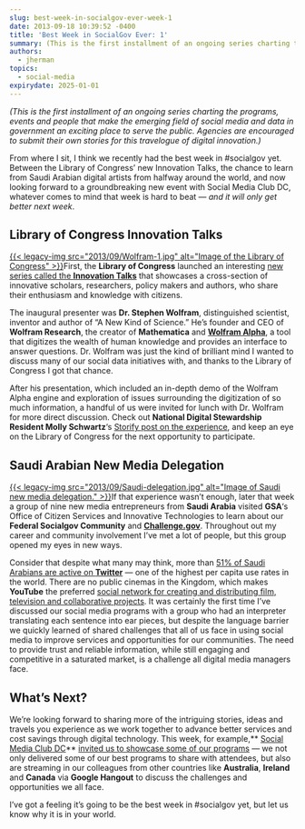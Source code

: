 ```yaml
---
slug: best-week-in-socialgov-ever-week-1
date: 2013-09-18 10:39:52 -0400
title: 'Best Week in SocialGov Ever: 1'
summary: (This is the first installment of an ongoing series charting the programs, events and people that make the emerging field of social media and data in government an exciting place to serve the public. Agencies are encouraged to submit their own stories for this travelogue of digital innovation.) From where I sit, I think we
authors:
  - jherman
topics:
  - social-media
expirydate: 2025-01-01
---
```


_(This is the first installment of an ongoing series charting the programs, events and people that make the emerging field of social media and data in government an exciting place to serve the public. Agencies are encouraged to submit their own stories for this travelogue of digital innovation.)_

From where I sit, I think we recently had the best week in #socialgov yet. Between the Library of Congress&#8217; new Innovation Talks, the chance to learn from Saudi Arabian digital artists from halfway around the world, and now looking forward to a groundbreaking new event with Social Media Club DC, whatever comes to mind that week is hard to beat &#8212; _and it will only get better next week_.

## **Library of Congress Innovation Talks**

[{{< legacy-img src="2013/09/Wolfram-1.jpg" alt="Image of the Library of Congress" >}}](https://s3.amazonaws.com/digitalgov/_legacy-img/2013/09/Wolfram-1.jpg)First, the **Library of Congress** launched an interesting [new series called the **Innovation Talks**](http://www.gov.gov/today/pr/2013/13-154.html) that showcases a cross-section of innovative scholars, researchers, policy makers and authors, who share their enthusiasm and knowledge with citizens.
  
The inaugural presenter was **Dr. Stephen Wolfram**, distinguished scientist, inventor and author of &#8220;A New Kind of Science.&#8221; He&#8217;s founder and CEO of **Wolfram Research**, the creator of **Mathematica** and **[Wolfram Alpha](http://www.wolframalpha.com/)**, a tool that digitizes the wealth of human knowledge and provides an interface to answer questions.  Dr. Wolfram was just the kind of brilliant mind I wanted to discuss many of our social data initiatives with, and thanks to the Library of Congress I got that chance.

After his presentation, which included an in-depth demo of the Wolfram Alpha engine and exploration of issues surrounding the digitization of so much information, a handful of us were invited for lunch with Dr. Wolfram for more direct discussion. Check out **National Digital Stewardship Resident Molly Schwartz**&#8216;s [Storify post on the experience](http://storify.com/mollyfication/library-of-congress-fedlink-innovation-talk-with-s), and keep an eye on the Library of Congress for the next opportunity to participate.

## **Saudi Arabian New Media Delegation**

[{{< legacy-img src="2013/09/Saudi-delegation.jpg" alt="Image of Saudi new media delegation." >}}](https://s3.amazonaws.com/digitalgov/_legacy-img/2013/09/Saudi-delegation.jpg)If that experience wasn&#8217;t enough, later that week a group of nine new media entrepreneurs from **Saudi Arabia** visited **GSA**&#8216;s Office of Citizen Services and Innovative Technologies to learn about our **Federal Socialgov Community** and **[Challenge.gov](http://challenge.gov/)**. Throughout out my career and community involvement I&#8217;ve met a lot of people, but this group opened my eyes in new ways.

Consider that despite what many may think, more than [51% of Saudi Arabians are active on **Twitter**](https://www.globalwebindex.net/twitter-usage-is-booming-in-saudi-arabia/) &#8212; one of the highest per capita use rates in the world. There are no public cinemas in the Kingdom, which makes **YouTube** the preferred [social network for creating and distributing film, television and collaborative projects](http://www.cbc.ca/news/world/nahlah-ayed-why-saudi-arabia-is-the-world-s-top-youtube-nation-1.1359187). It was certainly the first time I&#8217;ve discussed our social media programs with a group who had an interpreter translating each sentence into ear pieces, but despite the language barrier we quickly learned of shared challenges that all of us face in using social media to improve services and opportunities for our communities. The need to provide trust and reliable information, while still engaging and competitive in a saturated market, is a challenge all digital media managers face.

## **What&#8217;s Next?**

We&#8217;re looking forward to sharing more of the intriguing stories, ideas and travels you experience as we work together to advance better services and cost savings through digital technology. This week, for example,** [Social Media Club DC](http://www.socialmediaclubdc.org/)** [invited us to showcase some of our programs](https://www.eventbrite.com/event/8107964139) &#8212; we not only delivered some of our best programs to share with attendees, but also are streaming in our colleagues from other countries like **Australia**, **Ireland** and **Canada** via **Google Hangout** to discuss the challenges and opportunities we all face.

I&#8217;ve got a feeling it’s going to be the best week in #socialgov yet, but let us know why it is in your world.